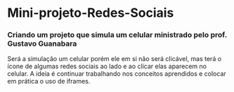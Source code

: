 # Mini-projeto-Redes-Sociais

### Criando um projeto que simula um celular ministrado pelo prof. Gustavo Guanabara

Será a simulação um celular porém ele em si não será clicável, mas terá o ícone de algumas redes sociais ao lado e ao clicar elas aparecem no celular. A ideia é continuar trabalhando nos conceitos aprendidos e colocar em prática o uso de iframes.
